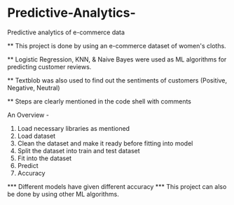 # Predictive-Analytics-
Predictive analytics of e-commerce data 


  
** This project is done by using an e-commerce dataset of women's cloths. 

** Logistic Regression, KNN, & Naive Bayes were used as ML algorithms for predicting customer reviews. 

** Textblob was also used to find out the sentiments of customers (Positive, Negative, Neutral)

** Steps are clearly mentioned in the code shell with comments


An Overview - 

1. Load necessary libraries as mentioned
2. Load dataset
3. Clean the dataset and make it ready before fitting into model
4. Split the dataset into train and test dataset
5. Fit into the dataset
6. Predict
7. Accuracy

*** Different models have given different accuracy
*** This project can also be done by using other ML algorithms. 
